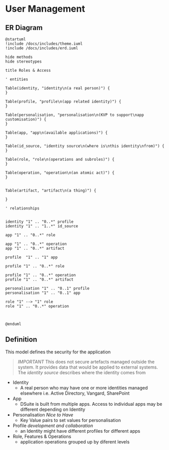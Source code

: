 # User Management

## ER Diagram




```plantuml format="svg" classes="uml myDiagram"
@startuml
!include /docs/includes/theme.iuml
!include /docs/includes/erd.iuml

hide methods
hide stereotypes

title Roles & Access

' entities

Table(identity, "identity\n(a real person)") {
}

Table(profile, "profile\n(app related identity)") {
}

Table(personalisation, "personalisation\n(KVP to support\napp customisation)") {
}

Table(app, "app\n(available applications)") {
}

Table(id_source, "identity source\n(where is\nthis identity\nfrom)") {
}

Table(role, "role\n(operations and subroles)") {
}

Table(operation, "operation\n(an atomic act)") {
}


Table(artifact, "artifact\n(a thing)") {

}

' relationships


identity "1" .. "0..*" profile 
identity "1" .. "1..*" id_source 

app "1" .. "0..*" role 

app "1" .. "0..*" operation 
app "1" .. "0..*" artifact

profile  "1" .. "1" app 

profile "1" .. "0..*" role 

profile "1" .. "0..*" operation 
profile "1" .. "0..*" artifact

personalisation "1" .. "0..1" profile
personalisation "1" .. "0..1" app 

role "1" --> "1" role  
role "1" .. "0..*" operation 



@enduml
```

## Definition

This model defines the security for the application 

> _IMPORTANT_ This does not secure artefacts managed outside the system. It provides data that would be applied to external systems. The _identity source_ describes where the identity comes from 

- Identity
    - A real person who may have one or more identities managed elsewhere i.e. Active Directory, Vangard, SharePoint
- App
    - DSuite is built from multiple apps. Access to individual apps may be different depending on Identity
- Personalisation _Nice to Have_
    - Key Value pairs to set values for personalisation
- Profile _development and collaboration_
    - an Identity might have different profiles for different apps
- Role, Features & Operations
    - application operations grouped up by diferent levels


